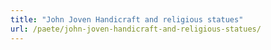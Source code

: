 ```yaml
---
title: "John Joven Handicraft and religious statues"
url: /paete/john-joven-handicraft-and-religious-statues/
---
```

